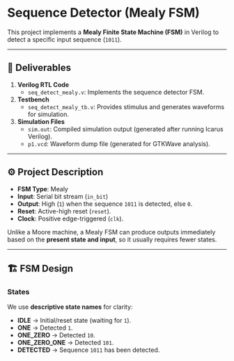 # Sequence Detector (Mealy FSM)

This project implements a **Mealy Finite State Machine (FSM)** in Verilog to detect a specific input sequence (`1011`). 

---

## 📌 Deliverables
1. **Verilog RTL Code**  
   - `seq_detect_mealy.v`: Implements the sequence detector FSM.
2. **Testbench**  
   - `seq_detect_mealy_tb.v`: Provides stimulus and generates waveforms for simulation.
3. **Simulation Files**  
   - `sim.out`: Compiled simulation output (generated after running Icarus Verilog).
   - `p1.vcd`: Waveform dump file (generated for GTKWave analysis).


---

## ⚙️ Project Description

- **FSM Type**: Mealy  
- **Input**: Serial bit stream (`in_bit`)  
- **Output**: High (`1`) when the sequence `1011` is detected, else `0`.  
- **Reset**: Active-high reset (`reset`).  
- **Clock**: Positive edge-triggered (`clk`).  

Unlike a Moore machine, a Mealy FSM can produce outputs immediately based on the **present state and input**, so it usually requires fewer states.

---

## 🏗️ FSM Design

### States
We use **descriptive state names** for clarity:
- **IDLE** → Initial/reset state (waiting for `1`).  
- **ONE** → Detected `1`.  
- **ONE_ZERO** → Detected `10`.  
- **ONE_ZERO_ONE** → Detected `101`.  
- **DETECTED** → Sequence `1011` has been detected.  

